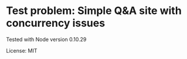 # Test problem: Simple Q&A site with concurrency issues

Tested with Node version 0.10.29

License: MIT